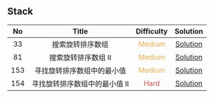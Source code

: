 ## Stack

|  No   |             Title             |            Difficulty             |                             Solution                              |
| :---: | :---------------------------: | :-------------------------------: | :---------------------------------------------------------------: |
|  33   |       搜索旋转排序数组        | <font color=#F0AD4E>Medium</font> |     [Solution](search_in_rotated_sorted_array/Solution.java)      |
|  81   |      搜索旋转排序数组 II      | <font color=#F0AD4E>Medium</font> |    [Solution](search_in_rotated_sorted_array_II/Solution.java)    |
|  153  |  寻找旋转排序数组中的最小值   | <font color=#F0AD4E>Medium</font> |  [Solution](find_minimum_in_rotated_sorted_array/Solution.java)   |
|  154  | 寻找旋转排序数组中的最小值 II |  <font color=#D9534F>Hard</font>  | [Solution](find_minimum_in_rotated_sorted_array_II/Solution.java) |
